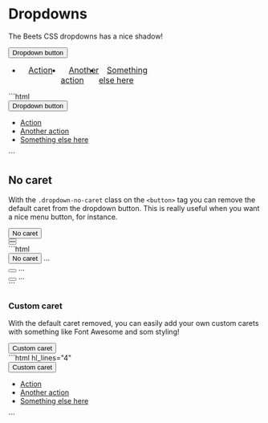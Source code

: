 <style>
.md-typeset .demo ul {
	list-style-type: none;
	margin-bottom: 0;
	margin-left: 0;
	margin-top: 3px;
	padding: 8px 0;
}
.md-typeset .demo ul li {
	margin: 0;
}
.demo .dropdown-menu {
	border-radius: 6px;
	display: flex;
	flex-shrink: 1;
	min-width: 160px;
	position: initial;
	width: 178px;
}
.demo .dropdown-item {
	color: var(--bs-body-color);
	font-size: 16px;
	padding: 4px 16px;
}
.demo .dropdown-item,
.demo .dropdown-item:hover {
	color: var(--bs-body-color) !important;
}
</style>

# Dropdowns

The Beets CSS dropdowns has a nice shadow!

<div class="demo">
	<div class="dropdown">
		<button class="btn btn-primary dropdown-toggle" type="button" data-bs-toggle="dropdown" aria-expanded="false">
			Dropdown button
		</button>
		<ul class="dropdown-menu">
			<li><a class="dropdown-item" href="#">Action</a></li>
			<li><a class="dropdown-item" href="#">Another action</a></li>
			<li><a class="dropdown-item" href="#">Something else here</a></li>
		</ul>
	</div>
</div>
```html
<div class="dropdown">
	<button class="btn btn-primary dropdown-toggle" type="button" data-bs-toggle="dropdown" aria-expanded="false">
		Dropdown button
	</button>
	<ul class="dropdown-menu">
		<li><a class="dropdown-item" href="#">Action</a></li>
		<li><a class="dropdown-item" href="#">Another action</a></li>
		<li><a class="dropdown-item" href="#">Something else here</a></li>
	</ul>
</div>
```

## No caret

With the `.dropdown-no-caret` class on the `<button>` tag you can remove the default caret from the dropdown button. This is really useful when you want a nice menu button, for instance.

<div class="demo">
	<div class="btn-group m-1">
		<div class="dropdown">
			<button class="btn btn-primary dropdown-toggle dropdown-no-caret" type="button" data-bs-toggle="dropdown" aria-expanded="false">
				No caret
			</button>
		</div>
	</div>
	<div class="btn-group m-1">
		<div class="dropdown">
			<button class="btn btn-primary btn-square dropdown-toggle dropdown-no-caret" type="button" data-bs-toggle="dropdown" aria-expanded="false">
				<i class="fa-solid fa-bars"></i>
			</button>
		</div>
	</div>
	<div class="btn-group m-1">
		<div class="dropdown">
			<button class="btn btn-ghost-secondary btn-square rounded-circle dropdown-toggle dropdown-no-caret" type="button" data-bs-toggle="dropdown" aria-expanded="false">
				<i class="fa-solid fa-cog"></i>
			</button>
		</div>
	</div>
</div>
```html
<div class="dropdown">
	<button class="btn btn-primary dropdown-toggle dropdown-no-caret" type="button" data-bs-toggle="dropdown" aria-expanded="false">
		No caret
	</button>
	...
</div>
<div class="dropdown">
	<button class="btn btn-primary btn-square dropdown-toggle dropdown-no-caret" type="button" data-bs-toggle="dropdown" aria-expanded="false">
		<i class="fa-solid fa-bars"></i>
	</button>
	...
</div>
<div class="dropdown">
	<button class="btn btn-ghost-secondary btn-square rounded-circle dropdown-toggle dropdown-no-caret" type="button" data-bs-toggle="dropdown" aria-expanded="false">
		<i class="fa-solid fa-cog"></i>
	</button>
	...
</div>
```

### Custom caret

With the default caret removed, you can easily add your own custom carets with something like Font Awesome and som styling!

<div class="demo">
	<div class="dropdown">
		<button class="btn btn-primary dropdown-toggle dropdown-no-caret" type="button" data-bs-toggle="dropdown" aria-expanded="false">
			Custom caret
		<i class="fa-solid fa-xs fa-chevron-down ms-1"></i>
		</button>
	</div>
</div>
```html hl_lines="4"
<div class="dropdown">
	<button class="btn btn-primary dropdown-toggle dropdown-no-caret" type="button" data-bs-toggle="dropdown" aria-expanded="false">
		Custom caret
		<i class="fa-solid fa-xs fa-chevron-down ms-1"></i>
	</button>
	<ul class="dropdown-menu">
		<li><a class="dropdown-item" href="#">Action</a></li>
		<li><a class="dropdown-item" href="#">Another action</a></li>
		<li><a class="dropdown-item" href="#">Something else here</a></li>
	</ul>
</div>
```